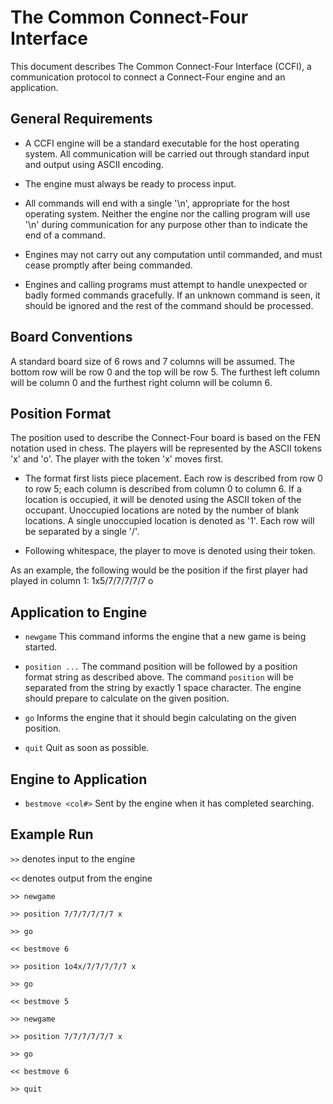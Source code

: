 
The Common Connect-Four Interface
=================================

This document describes The Common Connect-Four Interface (CCFI),
a communication protocol to connect a Connect-Four engine and an application.

General Requirements
--------------------

* A CCFI engine will be a standard executable for the host operating system.
  All communication will be carried out through standard input and output using
  ASCII encoding.

* The engine must always be ready to process input.

* All commands will end with a single '\n', appropriate for the host operating
  system. Neither the engine nor the calling program will use '\n' during communication
  for any purpose other than to indicate the end of a command.

* Engines may not carry out any computation until commanded, and must cease
  promptly after being commanded.

* Engines and calling programs must attempt to handle unexpected or badly formed
  commands gracefully. If an unknown command is seen, it should be ignored and the
  rest of the command should be processed.


Board Conventions
-----------------

A standard board size of 6 rows and 7 columns will be assumed. The bottom row will
be row 0 and the top will be row 5. The furthest left column will be column 0 and
the furthest right column will be column 6.

Position Format
---------------

The position used to describe the Connect-Four board is based on the FEN notation
used in chess. The players will be represented by the ASCII tokens 'x' and 'o'.
The player with the token 'x' moves first.

* The format first lists piece placement. Each row is described from
  row 0 to row 5; each column is described from column 0 to column 6. If a location
  is occupied, it will be denoted using the ASCII token of the occupant. Unoccupied
  locations are noted by the number of blank locations. A single unoccupied location
  is denoted as '1'. Each row will be separated by a single '/'.

* Following whitespace, the player to move is denoted using their token.

As an example, the following would be the position if the first player had played
in column 1:
1x5/7/7/7/7/7 o

Application to Engine
---------------------

* `newgame`
  This command informs the engine that a new game is being started.

* `position ...`
  The command position will be followed by a position format string as described above.
  The command `position` will be separated from the string by exactly 1 space character.
  The engine should prepare to calculate on the given position.

* `go`
  Informs the engine that it should begin calculating on the given position.

* `quit`
  Quit as soon as possible.

Engine to Application
---------------------

* `bestmove <col#>`
  Sent by the engine when it has completed searching.
  
  
Example Run
-----------
`>>` denotes input to the engine

`<<` denotes output from the engine

`>> newgame`

`>> position 7/7/7/7/7/7 x`

`>> go`

`<< bestmove 6`

`>> position 1o4x/7/7/7/7/7 x`

`>> go`

`<< bestmove 5`

`>> newgame`

`>> position 7/7/7/7/7/7 x`

`>> go`

`<< bestmove 6`

`>> quit`
